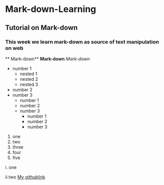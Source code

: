 # Mark-down-Learning
## Tutorial on Mark-down
### This week we learn mark-down as source of text manipulation on web
** Mark-down**
__Mark-down__
_Mark-down_
- number 1
  - nested 1
  - nested 2
  - nested 3
- number 2
- number 3
  * number 1
  * number 2
  * number 3
    + number 1
    + number 2
    + number 3
1. one
2. two
3. three
4. four
5. five

i. one

ii.two
[My githublink](https://github.com/shamsua/)
